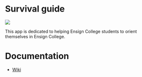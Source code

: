 # Survival guide

[![](https://dcbadge.vercel.app/api/server/jaavNtrG)](https://discord.gg/jaavNtrG)



This app is dedicated to helping Ensign College students to orient themselves in Ensign College. 

# Documentation
- [Wiki](https://github.com/Ensign-College/survival-guide/wiki)
